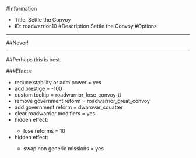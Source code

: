 #Information
 - Title: Settle the Convoy
 - ID: roadwarrior.10
#Description
Settle the Convoy
#Options

___
##Never!

___
##Perhaps this is best.

###Efects:<ul><li>reduce stability or adm power = yes</li><li>add prestige = -100</li><li>custom tooltip = roadwarrior_lose_convoy_tt</li><li>remove government reform = roadwarrior_great_convoy</li><li>add government reform = dwarovar_squatter</li><li>clear roadwarrior modifiers = yes</li><li>hidden effect:</li><ul><li>lose reforms = 10</li></ul><li>hidden effect:</li><ul><li>swap non generic missions = yes</li></ul></ul>

